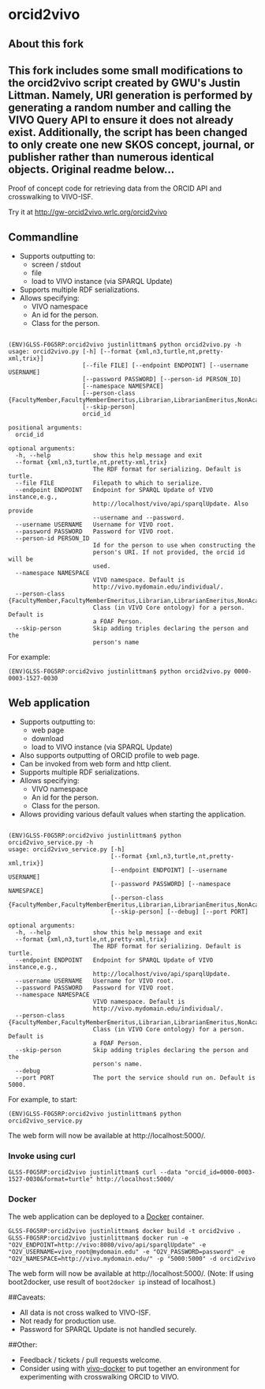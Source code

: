 # orcid2vivo
## About this fork
This fork includes some small modifications to the orcid2vivo script created by GWU's Justin Littman. Namely, URI generation is performed by generating a random number and calling the VIVO Query API to ensure it does not already exist. Additionally, the script has been changed to only create one new SKOS concept, journal, or publisher rather than numerous identical objects. Original readme below...
---
Proof of concept code for retrieving data from the ORCID API and crosswalking to VIVO-ISF.

Try it at  http://gw-orcid2vivo.wrlc.org/orcid2vivo

## Commandline
* Supports outputting to:
    * screen / stdout
    * file
    * load to VIVO instance (via SPARQL Update)
* Supports multiple RDF serializations.
* Allows specifying:
    * VIVO namespace
    * An id for the person.
    * Class for the person.


```

(ENV)GLSS-F0G5RP:orcid2vivo justinlittman$ python orcid2vivo.py -h
usage: orcid2vivo.py [-h] [--format {xml,n3,turtle,nt,pretty-xml,trix}]
                     [--file FILE] [--endpoint ENDPOINT] [--username USERNAME]
                     [--password PASSWORD] [--person-id PERSON_ID]
                     [--namespace NAMESPACE]
                     [--person-class {FacultyMember,FacultyMemberEmeritus,Librarian,LibrarianEmeritus,NonAcademic,NonFacultyAcademic,ProfessorEmeritus,Student}]
                     [--skip-person]
                     orcid_id

positional arguments:
  orcid_id

optional arguments:
  -h, --help            show this help message and exit
  --format {xml,n3,turtle,nt,pretty-xml,trix}
                        The RDF format for serializing. Default is turtle.
  --file FILE           Filepath to which to serialize.
  --endpoint ENDPOINT   Endpoint for SPARQL Update of VIVO instance,e.g.,
                        http://localhost/vivo/api/sparqlUpdate. Also provide
                        --username and --password.
  --username USERNAME   Username for VIVO root.
  --password PASSWORD   Password for VIVO root.
  --person-id PERSON_ID
                        Id for the person to use when constructing the
                        person's URI. If not provided, the orcid id will be
                        used.
  --namespace NAMESPACE
                        VIVO namespace. Default is
                        http://vivo.mydomain.edu/individual/.
  --person-class {FacultyMember,FacultyMemberEmeritus,Librarian,LibrarianEmeritus,NonAcademic,NonFacultyAcademic,ProfessorEmeritus,Student}
                        Class (in VIVO Core ontology) for a person. Default is
                        a FOAF Person.
  --skip-person         Skip adding triples declaring the person and the
                        person's name

```

For example:
```
(ENV)GLSS-F0G5RP:orcid2vivo justinlittman$ python orcid2vivo.py 0000-0003-1527-0030
```

## Web application
* Supports outputting to:
    * web page
    * download
    * load to VIVO instance (via SPARQL Update)
* Also supports outputting of ORCID profile to web page.
* Can be invoked from web form and http client.
* Supports multiple RDF serializations.
* Allows specifying:
    * VIVO namespace
    * An id for the person.
    * Class for the person.
* Allows providing various default values when starting the application.

```

(ENV)GLSS-F0G5RP:orcid2vivo justinlittman$ python orcid2vivo_service.py -h
usage: orcid2vivo_service.py [-h]
                             [--format {xml,n3,turtle,nt,pretty-xml,trix}]
                             [--endpoint ENDPOINT] [--username USERNAME]
                             [--password PASSWORD] [--namespace NAMESPACE]
                             [--person-class {FacultyMember,FacultyMemberEmeritus,Librarian,LibrarianEmeritus,NonAcademic,NonFacultyAcademic,ProfessorEmeritus,Student}]
                             [--skip-person] [--debug] [--port PORT]

optional arguments:
  -h, --help            show this help message and exit
  --format {xml,n3,turtle,nt,pretty-xml,trix}
                        The RDF format for serializing. Default is turtle.
  --endpoint ENDPOINT   Endpoint for SPARQL Update of VIVO instance,e.g.,
                        http://localhost/vivo/api/sparqlUpdate.
  --username USERNAME   Username for VIVO root.
  --password PASSWORD   Password for VIVO root.
  --namespace NAMESPACE
                        VIVO namespace. Default is
                        http://vivo.mydomain.edu/individual/.
  --person-class {FacultyMember,FacultyMemberEmeritus,Librarian,LibrarianEmeritus,NonAcademic,NonFacultyAcademic,ProfessorEmeritus,Student}
                        Class (in VIVO Core ontology) for a person. Default is
                        a FOAF Person.
  --skip-person         Skip adding triples declaring the person and the
                        person's name.
  --debug
  --port PORT           The port the service should run on. Default is 5000.

```

For example, to start:
```
(ENV)GLSS-F0G5RP:orcid2vivo justinlittman$ python orcid2vivo_service.py
```

The web form will now be available at http://localhost:5000/.

### Invoke using curl

```
GLSS-F0G5RP:orcid2vivo justinlittman$ curl --data "orcid_id=0000-0003-1527-0030&format=turtle" http://localhost:5000/
```

### Docker

The web application can be deployed to a [Docker](https://www.docker.com/) container.

```
GLSS-F0G5RP:orcid2vivo justinlittman$ docker build -t orcid2vivo .
GLSS-F0G5RP:orcid2vivo justinlittman$ docker run -e "O2V_ENDPOINT=http://vivo:8080/vivo/api/sparqlUpdate" -e "O2V_USERNAME=vivo_root@mydomain.edu" -e "O2V_PASSWORD=password" -e "O2V_NAMESPACE=http://vivo.mydomain.edu/" -p "5000:5000" -d orcid2vivo
```

The web form will now be available at http://localhost:5000/.  (Note:  If using boot2docker, use result of `boot2docker ip` instead of localhost.)


##Caveats:
* All data is not cross walked to VIVO-ISF.
* Not ready for production use.
* Password for SPARQL Update is not handled securely.

##Other:
* Feedback / tickets / pull requests welcome.
* Consider using with [vivo-docker](https://github.com/gwu-libraries/vivo-docker) to put together an environment for experimenting with crosswalking ORCID to VIVO.

